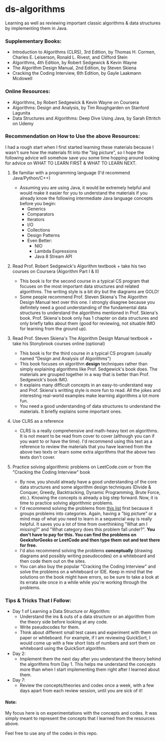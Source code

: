 # ds-algorithms
Learning as well as reviewing important classic algorithms & data structures by implementing them in Java.

### Supplementary Books:
* Introduction to Algorithms (CLRS), 3rd Edition, by Thomas H. Cormen, Charles E. Leiserson, Ronald L. Rivest, and Clifford Stein
* Algorithms, 4th Edition, by Robert Sedgewick & Kevin Wayne
* The Algorithm Design Manual, 2nd Edition, by Steven Skiena
* Cracking the Coding Interview, 6th Edition, by Gayle Laakmann Mcdowell

### Online Resources:
* Algorithms, by Robert Sedgewick & Kevin Wayne on Coursera <br>
* Algorithms: Design and Analysis, by Tim Roughgarden on Stanford Lagunita <br>
* Data Structures and Algorithms: Deep Dive Using Java, by Sarah Ettritch on Udemy <br>

### Recommendation on How to Use the above Resources:
I had a rough start when I first started learning these materials because I wasn't sure how the materials fit into the "big picture", so I hope the following advice will somehow save you some time hopping around looking for advice on WHAT TO LEARN FIRST & WHAT TO LEARN NEXT.
1. Be familiar with a programming language (I'd recommend Java/Python/C++)
   * Assuming you are using Java, it would be extremely helpful and would make it easier for you to understand the materials if you already know the following intermediate Java language concepts before you begin:
     * Generics
     * Comparators
     * Iterators
     * I/O
     * Collections
     * Design Patterns
     * Even Better:
        * NIO
        * Lambda Expressions
        * Java 8 Stream API
       
2. Read Prof. Robert Sedgewick's Algorithm textbook + take his two courses on Coursera (Algorithm Part I & II)
   * This book is for the second course in a typical CS program that focuses on the most important data structures and related algorithms. The writing style is a bit dry but the diagrams are GOLD!
   * Some people recommend Prof. Steven Skiena's The Algorithm Design Manual text over this one. I strongly disagree because you definitely need a good understanding of the fundamental data structures to understand the algorithms mentioned in Prof. Skiena's book. Prof. Skiena's book only has 1 chapter on data structures and only briefly talks about them (good for reviewing, not situable IMO for learning from the ground up).
   
3. Read Prof. Steven Skiena's The Algorithm Design Manual textbook + take his Stonybrook courses online (optional)
   * This book is for the third course in a typical CS program (usually named "Design and Analysis of Algorithms")
   * This book focuses on algorithm **design** techniques rather than simply explaining algorithms like Prof. Sedgewick's book does. The materials are grouped together in a way that is better than Prof. Sedgewick's book IMO.
   * It explains many difficult concepts in an easy-to-understand way and Prof. Skiena's writting style is more fun to read. All the jokes and interesting real-world examples make learning algorithms a lot more fun.
   * You need a good understanding of data structures to understand the materials. It briefly explains some important ones.
   
4. Use CLRS as a reference
   * CLRS is a really comprehensive and math-heavy text on algorithms. It is not meant to be read from cover to cover (although you can if you want to or have the time). I'd recommend using this text as a reference to review the materials that you have learned from the above two texts or learn some extra algorithms that the above two texts don't cover.
   
5. Practice solving algorithmic problems on LeetCode.com or from the "Cracking the Coding Interview" book
   * By now, you should already have a good understanding of the core data structures and some algorithm design techniques (Divide & Conquer, Greedy, Backtracking, Dynamic Programming, Brute Force, etc.). Knowing the concepts is already a big step forward. Now, it is time to practice solving algorithmic problems.
   * I'd recommend solving the problems from [this list](https://www.educative.io/collection/5642554087309312/5679846214598656) first because it groups problems into categories. Again, having a "big picture" or a mind map of what you need to learn in a sequencial way is really helpful. It saves you a lot of time from overthinking "What am I missing?" and "What category does this problem fall under?". **You don't have to pay for this. You can find the problems on GeeksforGeeks or LeetCode and then type them out and test there for free.**
   * I'd also recommend solving the problems **conceptually** (drawing diagrams and possibly writing pseudocodes) on a whiteboard and then code them out on the sites.
   * You can also buy the popular "Cracking the Coding Interview" and solve the problems on a whiteboard or IDE. Keep in mind that the solutions on the book might have errors, so be sure to take a look at its errata site once in a while while you're working through the problems.
   
### Tips & Tricks That I Follow:
* Day 1 of Learning a Data Structure or Algorithm: 
  * Understand the ins & outs of a data structure or an algorithm from the theory side before looking at any code.
  * Write pseudocodes for them.
  * Think about different small test cases and experiment with them on paper or whiteboard. For example, if I am reviewing QuickSort, I would come up with a few short lists of numbers and sort them on whiteboard using the QuickSort algorithm.
* Day 2:
  * Implement them the next day after you understand the theory behind the algorithms from Day 1. This helps me understand the concepts more than when I start implementing them right after I learned about them.
* Day 7: 
  * Review the concepts/theories and codes once a week, with a few days apart from each review session, until you are sick of it!

#### Note:
My focus here is on experimentations with the concepts and codes. It was simply meant to represent the concepts that I learned from the resources above.

Feel free to use any of the codes in this repo.
